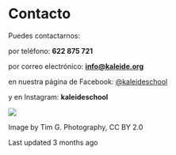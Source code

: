 # Contacto

Puedes contactarnos:

por teléfono: **622 875 721**

por correo electrónico: **info@kaleide.org**

en nuestra página de Facebook: [@kaleideschool](https://www.facebook.com/kaleideschool/)​

y en Instagram: **kaleideschool**



![](https://gblobscdn.gitbook.com/assets%2F-M2sbxMqqzvRCDr\_DkY9%2F-M4NmdmJomPi9rRdo39f%2F-M4NnCR261MYCDOUT3UH%2FTim%20G.%20Photography\_CC%20BY%202.0.jpg?alt=media\&token=511d083e-d96f-496f-bd1c-51c1317f3808)

Image by Tim G. Photography, CC BY 2.0

Last updated 3 months ago
